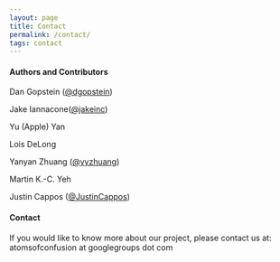 ```yaml
---
layout: page
title: Contact
permalink: /contact/
tags: contact
---
```



#### Authors and Contributors

Dan Gopstein (<a href="https://github.com/dgopstein" class="user-mention">@dgopstein</a>)

Jake Iannacone(<a href="https://github.com/jakeinc" class="user-mention">@jakeinc</a>)

Yu (Apple) Yan

Lois DeLong

Yanyan Zhuang (<a href="https://github.com/yyzhuang" class="user-mention">@yyzhuang</a>)

Martin K.-C. Yeh

Justin Cappos (<a href="https://github.com/JustinCappos" class="user-mention">@JustinCappos</a>)

#### Contact

If you would like to know more about our project, please contact us at:
atomsofconfusion at googlegroups dot com
